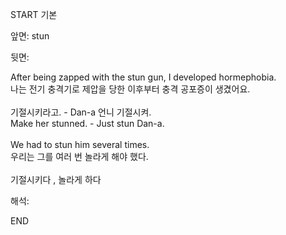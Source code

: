 START
기본

앞면:
stun


뒷면:
<div>After being zapped with the stun gun, I developed hormephobia. </div><div><div>나는 전기 충격기로 제압을 당한 이후부터 충격 공포증이 생겼어요.</div></div><div><br></div><div><div><div>기절시키라고. - Dan-a 언니 기절시켜.</div></div><div><div>Make her stunned. - Just stun Dan-a.</div></div></div><div><br></div><div><div>We had to stun him several times. </div><div><div>우리는 그를 여러 번 놀라게 해야 했다.</div></div></div><div><br></div><div>기절시키다 , 놀라게 하다</div>


해석:

END